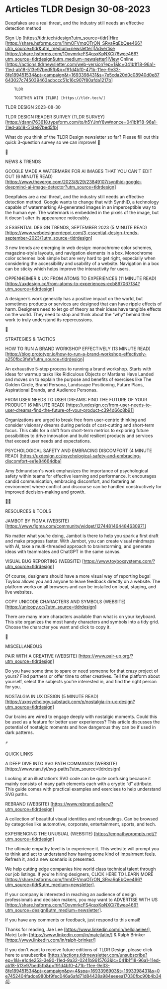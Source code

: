 # Articles TLDR Design 30-08-2023

Deepfakes are a real threat, and the industry still needs an effective
detection method  

Sign Up [https://tldr.tech/design?utm_source=tldr]|Hire
[https://share.hsforms.com/1hmOFVmqOTrON_SRvaRqEbQee466?utm_source=tldr&utm_medium=newsletter]|Advertise
[https://share.hsforms.com/1OxvmrkcFS4qsxKpNXCi76wee466?utm_source=tldrdesign&utm_medium=newsletter]|View
Online
[https://actions.tldrnewsletter.com/web-version?ep=1&lc=041b1f18-96a1-11ed-ab18-513e97bed5fb&p=f91d4bf0-471b-11ee-9e33-8fe189451534&pt=campaign&t=1693398431&s=7e5cda20d0c08940d0e87643027c745039463acbccc51c16c907f80afda1217b]


		TLDR 

		TOGETHER WITH [TLDR] [https://tldr.tech/] 

TLDR DESIGN 2023-08-30

TLDR DESIGN READER SURVEY (TLDR SURVEY)
[https://danni763618.typeform.com/to/h5YJmY8w#nonce=041b1f18-96a1-11ed-ab18-513e97bed5fb]

What do you think of the TLDR Design newsletter so far? Please fill
out this quick 3-question survey so we can improve! 🙏 

📱 

NEWS & TRENDS

GOOGLE MADE A WATERMARK FOR AI IMAGES THAT YOU CAN’T EDIT OUT (6
MINUTE READ)
[https://www.theverge.com/2023/8/29/23849107/synthid-google-deepmind-ai-image-detector?utm_source=tldrdesign]

Deepfakes are a real threat, and the industry still needs an effective
detection method. Google wants to change that with SynthID, a
technology capable of watermarking AI-generated images in an
imperceptible way to the human eye. The watermark is embedded in the
pixels of the image, but it doesn’t alter its appearance noticeably.


3 ESSENTIAL DESIGN TRENDS, SEPTEMBER 2023 (5 MINUTE READ)
[https://www.webdesignerdepot.com/3-essential-design-trends-september-2023/?utm_source=tldrdesign]

3 new trends are emerging in web design: monochrome color schemes,
magazine-style layouts, and navigation elements in a box. Monochrome
color schemes look simple but are very hard to get right, especially
when considering the accessibility and usability of a website.
Navigation in a box can be sticky which helps improve the
interactivity for users. 

OPPENHEIMER & UX: FROM ATOMS TO EXPERIENCES (11 MINUTE READ)
[https://uxdesign.cc/from-atoms-to-experiences-ecb897067f34?utm_source=tldrdesign]

A designer’s work generally has a positive impact on the world, but
sometimes products or services are designed that can have ripple
effects of harm. Designers need to let go of theory as their ideas
have tangible effects on the world. They need to stop and think about
the “why” behind their work to truly understand its repercussions.


🚀 

STRATEGIES & TACTICS

HOW TO RUN A BRAND WORKSHOP EFFECTIVELY (13 MINUTE READ)
[https://blog.prototypr.io/how-to-run-a-brand-workshop-effectively-a250fbc3fefe?utm_source=tldrdesign]

An exhaustive 5-step process to running a brand workshop. Starts with
ideas for warmup tasks like Ridiculous Objects or Martians Have Landed
and moves on to explain the purpose and benefits of exercises like The
Golden Circle, Brand Persona, Landscape Positioning, Future Plans,
Aspirational Brands, and Audience Personas. 

FROM USER NEEDS TO USER DREAMS: FIND THE FUTURE OF YOUR PRODUCT (6
MINUTE READ)
[https://uxdesign.cc/from-user-needs-to-user-dreams-find-the-future-of-your-product-c394d66c8b91]

Organizations are urged to break free from user-centric thinking and
consider visionary dreams during periods of cost-cutting and
short-term focus. This calls for a shift from short-term metrics to
exploring future possibilities to drive innovation and build resilient
products and services that exceed user needs and expectations. 

PSYCHOLOGICAL SAFETY AND EMBRACING DISCOMFORT (4 MINUTE READ)
[https://uxdesign.cc/psychological-safety-and-embracing-discomfort-ee1e84664dba]

Amy Edmundson's work emphasizes the importance of psychological safety
within teams for effective learning and performance. It encourages
candid communication, embracing discomfort, and fostering an
environment where conflict and discourse can be handled constructively
for improved decision-making and growth. 

🧑‍💻 

RESOURCES & TOOLS

JAMBOT BY FIGMA (WEBSITE)
[https://www.figma.com/community/widget/1274481464484630971]

No matter what you’re doing, Jambot is there to help you spark a
first draft and make progress faster. With Jambot, you can create
visual mindmaps with AI, take a multi-threaded approach to
brainstorming, and generate ideas with teammates and ChatGPT in the
same canvas. 

VISUAL BUG REPORTING (WEBSITE)
[https://www.toyboxsystems.com/?utm_source=tldrdesign]

Of course, designers should have a more visual way of reporting bugs!
Toybox allows you and anyone to leave feedback directly on a website.
The platform works on all browsers and can be installed on local,
staging, and live websites. 

COPY UNICODE CHARACTERS AND SYMBOLS (WEBSITE)
[https://unicopy.cc/?utm_source=tldrdesign]

There are many more characters available than what is on your
keyboard. This site organizes the most handy characters and symbols
into a tidy grid. Choose the character you want and click to copy it. 

🎁 

MISCELLANEOUS

PAIR WITH A CREATIVE (WEBSITE)
[https://www.pair-up.org/?utm_source=tldrdesign]

Do you have some time to spare or need someone for that crazy project
of yours? Find partners or offer time to other creatives. Tell the
platform about yourself, select the subjects you're interested in, and
find the right person for you. 

NOSTALGIA IN UX DESIGN (5 MINUTE READ)
[https://uxpsychology.substack.com/p/nostalgia-in-ux-design?utm_source=tldrdesign]

Our brains are wired to engage deeply with nostalgic moments. Could
this be used as a feature for better user experiences? This article
discusses the potential of nostalgic moments and how dangerous they
can be if used in dark patterns. 

⚡ 

QUICK LINKS

A DEEP DIVE INTO SVG PATH COMMANDS (WEBSITE)
[https://www.nan.fyi/svg-paths?utm_source=tldrdesign]

Looking at an illustration’s SVG code can be quite confusing because
it mainly consists of many path elements each with a cryptic “d”
attribute. This guide comes with practical examples and exercises to
help understand SVG paths. 

REBRAND (WEBSITE) [https://www.rebrand.gallery/?utm_source=tldrdesign]

A collection of beautiful visual identities and rebrandings. Can be
browsed by categories like automotive, corporate, entertainment,
sports, and tech. 

EXPERIENCING THE UNUSUAL (WEBSITE)
[https://empathyprompts.net/?utm_source=tldrdesign]

The ultimate empathy level is to experience it. This website will
prompt you to think and act to understand how having some kind of
impairment feels. Refresh it, and a new scenario is presented. 

 We help cutting edge companies hire world class technical talent
through our job listings. If you're hiring designers, CLICK HERE TO
LEARN MORE
[https://share.hsforms.com/1hmOFVmqOTrON_SRvaRqEbQee466?utm_source=tldr&utm_medium=newsletter].


If your company is interested in reaching an audience of design
professionals and decision makers, you may want to ADVERTISE WITH US
[https://share.hsforms.com/1OxvmrkcFS4qsxKpNXCi76wee466?utm_source=design&utm_medium=newsletter].


If you have any comments or feedback, just respond to this email! 

Thanks for reading, 
Jae Lee [https://www.linkedin.com/in/hellojaelee/], Matej Latin
[https://www.linkedin.com/in/matejlatin/] & Ralph Brinker
[https://www.linkedin.com/in/ralph-brinker/] 

If you don't want to receive future editions of TLDR Design,
please click here to unsubscribe
[https://actions.tldrnewsletter.com/unsubscribe?ep=1&l=e1c4e253-3e90-11ed-9a32-0241b9615763&lc=041b1f18-96a1-11ed-ab18-513e97bed5fb&p=f91d4bf0-471b-11ee-9e33-8fe189451534&pt=campaign&pv=4&spa=1693396903&t=1693398431&s=0e7452404fadce980bf9fec046a6afd71d84428a984eeeea17030fbc90b4b344].